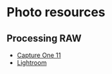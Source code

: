 # Photo resources

## Processing RAW

- [Capture One 11](https://www.phaseone.com/en/Products/Software/Capture-One-Pro/Highlights.aspx)
- [Lightroom](https://www.adobe.com/en/products/photoshop-lightroom.html)